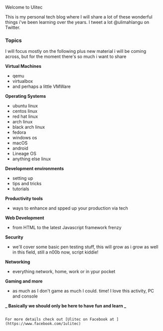 Welcome to Ulitec


This is my personal tech blog where I will share a lot of these wonderful things i've been learning over the years. I tweet a lot @ulimahlangu on Twitter.


### Topics


I will focus mostly on the following plus new material i will be coming across, but for the moment there's so much i want to share 


**Virtual Machines**
- qemu
- virtualbox
- and perhaps a little VMWare


**Operating Systems**
- ubuntu linux
- centos linux
- red hat linux
- arch linux
- black arch linux
- fedora 
- windows os
- macOS
- android
- Lineage OS
- anything else linux


**Development environments**
- setting up
- tips and tricks
- tutorials


**Productivity tools**
- ways to enhance and spped up your production via tech


**Web Development**
- from HTML to the latest Javascript framework frenzy


**Security**
- we'll cover some basic pen testing stuff, this will grow as i grow as well in this field, still a n00b now, script kiddie! 


**Networking**
- everything network, home, work or in ypur pocket


**Gaming and more**
- as much as I don't game as much I could. time! I love this activity, PC  and console

 **_ Basically we should only be here to have fun and learn _**
 
```

For more details check out [Ulitec on Facebook at ](https://www.facebook.com/1ulitec)

